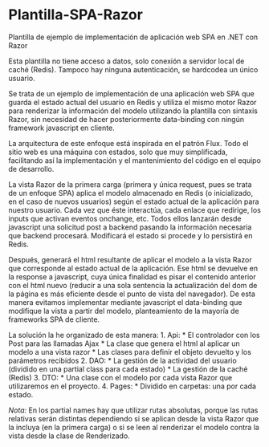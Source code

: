 # Plantilla-SPA-Razor
Plantilla de ejemplo de implementación de aplicación web SPA en .NET con Razor


Esta plantilla no tiene acceso a datos, solo conexión a servidor local de caché (Redis). Tampoco hay ninguna autenticación, se hardcodea un único usuario.

Se trata de un ejemplo de implementación de una aplicación web SPA que guarda el estado actual del usuario en Redis y utiliza el mismo motor Razor para renderizar la información del modelo utilizando la plantilla con sintaxis Razor, sin necesidad de hacer posteriormente data-binding con ningún framework javascript en cliente.

La arquitectura de este enfoque está inspirada en el patrón Flux. Todo el sitio web es una máquina con estados, solo que muy simplificada, facilitando así la implementación y el mantenimiento del código en el equipo de desarrollo.

La vista Razor de la primera carga (primera y única request, pues se trata de un enfoque SPA) aplica el modelo almacenado en Redis (o inicializado, en el caso de nuevos usuarios) según el estado actual de la aplicación para nuestro usuario. Cada vez que éste interactúa, cada enlace que redirige, los inputs que activan eventos onchange, etc. Todos ellos lanzarán desde javascript una solicitud post a backend pasando la información necesaria que backend procesará. Modificará el estado si procede y lo persistirá en Redis.

Después, generará el html resultante de aplicar el modelo a la vista Razor que corresponde al estado actual de la aplicación. Ese html se devuelve en la response a javascript, cuya única finalidad es pisar el contenido anterior con el html nuevo (reducir a una sola sentencia la actualización del dom de la página es más eficiente desde el punto de vista del navegador). De esta manera evitamos implementar mediante javascript el data-binding que modifique la vista a partir del modelo, planteamiento de la mayoría de frameworks SPA de cliente.

La solución la he organizado de esta manera:
	1. Api:
		* El controlador con los Post para las llamadas Ajax
		* La clase que genera el html al aplicar un modelo a una vista razor
		* Las clases para definir el objeto devuelto y los parámetros recibidos
	2. DAO: 
		* La gestión de la actividad del usuario (dividido en una partial class para cada estado)
		* La gestión de la caché (Redis)
	3. DTO:
		* Una clase con el modelo por cada vista Razor que utilizaremos en el proyecto.
	4. Pages:
		* Dividido en carpetas: una por cada estado.

*Nota:* En los partial names hay que utilizar rutas absolutas, porque las rutas relativas serán distintas dependiendo si se aplican desde la vista Razor que la incluya (en la primera carga) o si se leen al renderizar el modelo contra la vista desde la clase de Renderizado.
